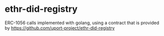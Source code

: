 # ethr-did-registry
ERC-1056 calls implemented with golang, using a contract that is provided by https://github.com/uport-project/ethr-did-registry
